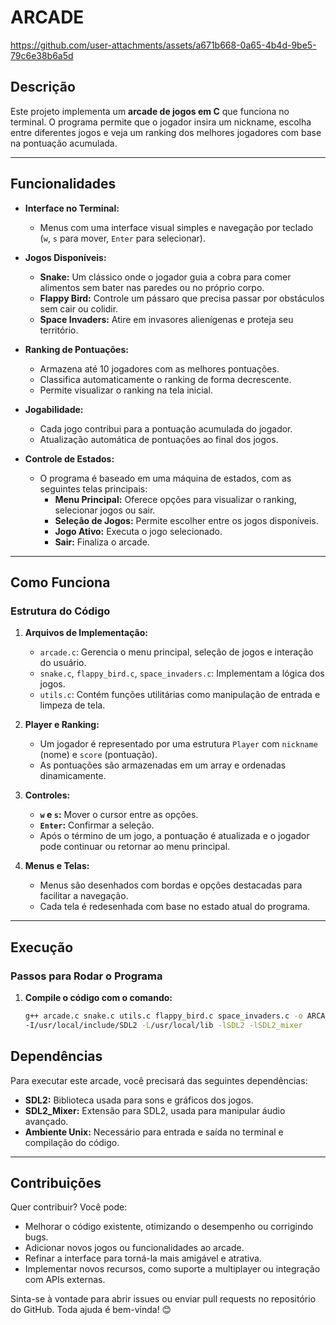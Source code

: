 # ARCADE


https://github.com/user-attachments/assets/a671b668-0a65-4b4d-9be5-79c6e38b6a5d


## Descrição

Este projeto implementa um **arcade de jogos em C** que funciona no terminal. O programa permite que o jogador insira um nickname, escolha entre diferentes jogos e veja um ranking dos melhores jogadores com base na pontuação acumulada.

---

## Funcionalidades

- **Interface no Terminal:**
  - Menus com uma interface visual simples e navegação por teclado (`w`, `s` para mover, `Enter` para selecionar).

- **Jogos Disponíveis:**
  - **Snake:** Um clássico onde o jogador guia a cobra para comer alimentos sem bater nas paredes ou no próprio corpo.
  - **Flappy Bird:** Controle um pássaro que precisa passar por obstáculos sem cair ou colidir.
  - **Space Invaders:** Atire em invasores alienígenas e proteja seu território.

- **Ranking de Pontuações:**
  - Armazena até 10 jogadores com as melhores pontuações.
  - Classifica automaticamente o ranking de forma decrescente.
  - Permite visualizar o ranking na tela inicial.

- **Jogabilidade:**
  - Cada jogo contribui para a pontuação acumulada do jogador.
  - Atualização automática de pontuações ao final dos jogos.

- **Controle de Estados:**
  - O programa é baseado em uma máquina de estados, com as seguintes telas principais:
    - **Menu Principal:** Oferece opções para visualizar o ranking, selecionar jogos ou sair.
    - **Seleção de Jogos:** Permite escolher entre os jogos disponíveis.
    - **Jogo Ativo:** Executa o jogo selecionado.
    - **Sair:** Finaliza o arcade.

---

## Como Funciona

### Estrutura do Código

1. **Arquivos de Implementação:**
   - `arcade.c`: Gerencia o menu principal, seleção de jogos e interação do usuário.
   - `snake.c`, `flappy_bird.c`, `space_invaders.c`: Implementam a lógica dos jogos.
   - `utils.c`: Contém funções utilitárias como manipulação de entrada e limpeza de tela.

2. **Player e Ranking:**
   - Um jogador é representado por uma estrutura `Player` com `nickname` (nome) e `score` (pontuação).
   - As pontuações são armazenadas em um array e ordenadas dinamicamente.

3. **Controles:**
   - **`w` e `s`:** Mover o cursor entre as opções.
   - **`Enter`:** Confirmar a seleção.
   - Após o término de um jogo, a pontuação é atualizada e o jogador pode continuar ou retornar ao menu principal.

4. **Menus e Telas:**
   - Menus são desenhados com bordas e opções destacadas para facilitar a navegação.
   - Cada tela é redesenhada com base no estado atual do programa.

---

## Execução

### Passos para Rodar o Programa

1. **Compile o código com o comando:**
   ```bash
   g++ arcade.c snake.c utils.c flappy_bird.c space_invaders.c -o ARCADE \
   -I/usr/local/include/SDL2 -L/usr/local/lib -lSDL2 -lSDL2_mixer


  ## Dependências
Para executar este arcade, você precisará das seguintes dependências:

- **SDL2:** Biblioteca usada para sons e gráficos dos jogos.
- **SDL2_Mixer:** Extensão para SDL2, usada para manipular áudio avançado.
- **Ambiente Unix:** Necessário para entrada e saída no terminal e compilação do código.

---

## Contribuições

Quer contribuir? Você pode:

- Melhorar o código existente, otimizando o desempenho ou corrigindo bugs.
- Adicionar novos jogos ou funcionalidades ao arcade.
- Refinar a interface para torná-la mais amigável e atrativa.
- Implementar novos recursos, como suporte a multiplayer ou integração com APIs externas.

Sinta-se à vontade para abrir issues ou enviar pull requests no repositório do GitHub. Toda ajuda é bem-vinda! 😊

